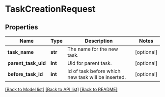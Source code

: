# TaskCreationRequest

## Properties
Name | Type | Description | Notes
------------ | ------------- | ------------- | -------------
**task_name** | **str** | The name for the new task. | [optional] 
**parent_task_uid** | **int** | Uid for parent task. | [optional] 
**before_task_id** | **int** | Id of task before which new task will be inserted. | [optional] 

[[Back to Model list]](../README.md#documentation-for-models) [[Back to API list]](../README.md#documentation-for-api-endpoints) [[Back to README]](../README.md)


